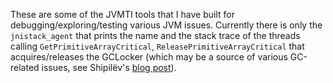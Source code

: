 These are some of the JVMTI tools that I have built for debugging/exploring/testing various JVM issues. Currently there is only the `jnistack_agent` that prints the name and the stack trace of the threads calling `GetPrimitiveArrayCritical`, `ReleasePrimitiveArrayCritical` that acquires/releases the GCLocker (which may be a source of various GC-related issues, see  Shipilёv's [blog post](https://shipilev.net/jvm-anatomy-park/9-jni-critical-gclocker/)). 

